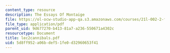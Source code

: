```yaml
---
content_type: resource
description: The Essays Of Montaige
file: https://ol-ocw-studio-app-qa.s3.amazonaws.com/courses/21l-002-2-foundations-of-western-culture-ii-renaissance-to-modernity-spring-2003/5d8ff952a06bdef51fe0d32960653f41_lec2cannibals.pdf
file_type: application/pdf
parent_uid: 9d677270-b413-81a7-a236-550671a4302c
resourcetype: Document
title: lec2cannibals.pdf
uid: 5d8ff952-a06b-def5-1fe0-d32960653f41
---
```

